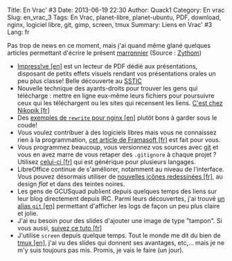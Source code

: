 Title: En Vrac' #3
Date: 2013-06-19 22:30
Author: Quack1
Category: En vrac
Slug: en_vrac_3
Tags: En Vrac, planet-libre, planet-ubuntu, PDF, download, nginx, logiciel libre, git, gimp, screen, tmux
Summary: Liens en Vrac' #3
Lang: fr

Pas trop de news en ce moment, mais j'ai quand même glané quelques articles permettant d'écrire le présent [marronnier](http://fr.wikipedia.org/wiki/Marronnier_%28journalisme%29) (Source : [Zythom](http://zythom.blogspot.fr/2009/01/devenir-expert-judiciaire.html))

- [Impress!ve [en]](http://impressive.sourceforge.net/) est un lecteur de PDF dédié aux présentations, disposant de petits effets visuels rendant vos présentations orales un peu plus classe! Belle découverte au [SSTIC](http://quack1.me/tag/sstic-2013.html)
- Nouvelle technique des ayants-droits pour trouver les gens qui télécharge : mettre en ligne eux-même leurs fichiers pour poursuivre ceux qui les téléchargent ou les sites qui recensent les liens. [C'est chez Nikopik [fr]](http://www.nikopik.com/2013/06/une-entreprise-de-lutte-contre-le-piratage-met-des-fichiers-sur-the-pirate-bay-pour-attraper-des-pirates.html)
- Des [exemples de `rewrite` pour nginx [en]](https://blog.engineyard.com/2011/useful-rewrites-for-nginx) plutôt bons à garder sous le coude!
- Vous voulez contribuer à des logiciels libres mais vous ne connaissez rien à la programmation, [cet article de Framasoft [fr]](http://www.framablog.org/index.php/post/2013/06/12/logiciel-libre-aider-sans-programmer) est fait pour vous.
- Vous programmez beaucoup, vous versionnez vos sources avec [git](http://quack1.me/tag/git.html) et vous en avez marre de vous retaper des `.gitignore` à chaque projet ? Utilisez [celui-ci [fr]](http://petitcodeur.fr/git/gitignore-generique.html) qui est générique pour plusieurs langages.
- LibreOffice continue de s'améliorer, notamment au niveau de l'interface. Vous pouvez désormais utiliser de [nouvelles icônes redessinées [fr]](http://la-vache-libre.org/profitez-des-a-present-du-nouveau-set-dicones-flat-crystal-dans-libreoffice/), au design _flat_ et dans des teintes noires.
- Les gens de GCUSquad publient depuis quelques temps des liens sur leur blog directement depuis IRC. Parmi leurs découvertes, j'ai trouvé [un alias `git` [en]](https://coderwall.com/p/euwpig) permettant d'afficher les logs de façon un peu plus claire et jolie.
- J'ai eu besoin pour des slides d'ajouter une image de type "tampon". Si vous aussi, [suivez ce tuto [fr]](http://www.1point2vue.com/tampon-encre-gimp/)
- J'utilise `screen` depuis quelque temps. Tout le monde me dit du bien de [tmux [en]](http://www.slideshare.net/spolu1/uses-of-tmux-explained), j'ai vu des slides qui donnent ses avantages, etc,... mais je ne m'y suis toujours pas mis. Promis, je vais le faire (un jour).